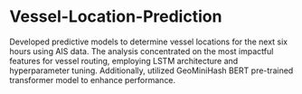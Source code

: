 # Vessel-Location-Prediction
Developed predictive models to determine vessel locations for the next six hours using  AIS data. The analysis concentrated on the most impactful features for vessel routing, employing LSTM architecture and hyperparameter tuning. Additionally, utilized  GeoMiniHash BERT pre-trained transformer model to enhance performance. 
